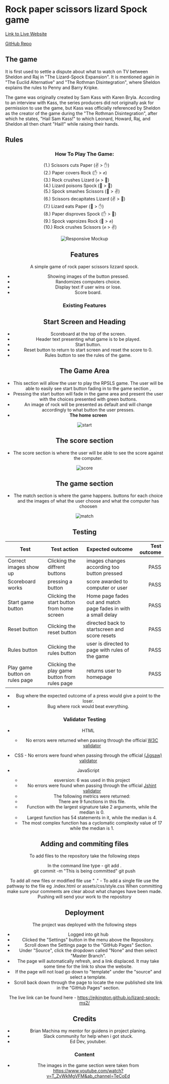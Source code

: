 # Rock paper scissors lizard Spock game


[Link to Live Website](https://ejkington.github.io/lizard-spock-ms2/)

[GitHub Repo](https://github.com/ejkington/lizard-spock-ms2)

The game
-------
It is first used to settle a dispute about what to watch on TV between Sheldon and Raj in "The Lizard-Spock Expansion".
It is mentioned again in "The Euclid Alternative" and "The Rothman Disintegration", where Sheldon explains the rules to Penny and Barry Kripke.

The game was originally created by Sam Kass with Karen Bryla. According to an interview with Kass, the series producers did not originally ask for permission to use the game, but Kass was officially referenced by Sheldon as the creator of the game during the "The Rothman Disintegration", after which he states, "Hail Sam Kass!" to which Leonard, Howard, Raj, and Sheldon all then chant "Hail!" while raising their hands.

Rules
-------
<div style="text-align: center;">
<h3>How To Play The Game: </h3>
<div style="display: inline-block; text-align: left;">
(1.) Scissors cuts Paper (✌ > ✋)<br>
(2.) Paper covers Rock (✋ > ✊)<br>
(3.) Rock crushes Lizard (✊ > 🦎)<br>
(4.) Lizard poisons Spock (🦎 > 🖖)<br>
(5.) Spock smashes Scissors (🖖 > ✌)<br>
(6.) Scissors decapitates Lizard (✌ > 🦎)<br>
(7.) Lizard eats Paper (🦎 > ✋)<br>
(8.) Paper disproves Spock (✋ > 🖖)<br>
(9.) Spock vaproizes Rock (🖖 > ✊)<br>
(10.) Rock crushes Scissors (✊ > ✌)
</div>


 ![Responsive Mockup](assets/images/readme-images/Mockup.jpg)
 
 ## Features 

A simple game of rock paper scissors lizzard spock.
  * Showing images of the button pressed.
  * Randomizes computers choice.
  * Display text if user wins or lose.
  * Score board.

  ### Existing Features

 ## Start Screen and Heading

  - Scoreboard at the top of the screen.
  - Header text presenting what game is to be played.
  - Start button.
  - Reset button to return to start screen and reset the score to 0.
  - Rules button to see the rules of the game.

 ## The Game Area

  - This section will allow the user to play the RPSLS game. The user will be able to easily see start button fading in to the game section ,  
  - Pressing the start button will fade in the game area and present the user with the choices presented with green buttons. 
  - An image of rock will be presented as default and will change accordingly to what button the user presses.
  - __The home screen__
   
  ![start](assets/images/readme-images/start.png)
  
  ## The score section

  - The score section is where the user will be able to see the score against the computer.
  
  ![score](assets/images/readme-images/Score.png)
 
 ## The game section
 
  - The match section is where the game happens. buttons for each choice and the images of what the user choose and what the computer has choosen
 
 ![match](assets/images/readme-images/match.png)
  
  ## Testing 
 Test | Test action | Expected outcome      | Test outcome
------- | ---------------- | ---------- | ---------:
Correct images show up | Clicking the diffrent buttons | images changes according too button pressed | PASS
Scoreboard works  |  pressing a button        | score awarded to computer or user       | PASS
Start game button   | Clicking the start button from home screen | Home page fades out and match page fades in with a small delay    | PASS
Reset button    | Clicking the reset button  | directed back to startscreen and score resets    | PASS
Rules button    | Clicking the rules button | user is directed to page with rules of the game    | PASS
Play game button on rules page   | Clicking the play game button from rules page | returns user to homepage    | PASS
 
 
 
 
 
 * Bug where the expected outcome of a press would give a point to the loser.
 * Bug where rock would beat everything.


 
  
  ### Validator Testing 
  
  - HTML
    - No errors were returned when passing through the official [W3C validator](assets/images/readme-images/htmlvalidator.png)
    
   - CSS
    - No errors were found when passing through the official [(Jigsaw) validator](assets/images/readme-images/Cssvalidator.png)
  
   - JavaScript
      - esversion: 6 was used in this project
      - No errors were found when passing through the official [Jshint validator](https://jshint.com/)
      - The following metrics were returned: 
      - There are 9 functions in this file.
      - Function with the largest signature take 2 arguments, while the median is 0.
      - Largest function has 54 statements in it, while the median is 4.
      - The most complex function has a cyclomatic complexity value of 17 while the median is 1.
  
  ## Adding and commiting files

  To add files to the repository take the following steps

  In the command line type -
        git add .  
        git commit -m "This is being committed"
        git push

To add all new files or modified file use " ."  - To add a single file use the pathway to the file eg .index.html  or assets/css/style.css
When committing make sure your comments are clear about what changes have been made. 
Pushing will send your work to the repository

  
 ## Deployment 

The project was deployed with the following steps

* Logged into git hub
* Clicked the "Settings" button in the menu above the Repository.
* Scroll down the Settings page to the "GitHub Pages" Section.
* Under "Source", click the dropdown called "None" and then select "Master Branch".
* The page will automatically refresh, and a link displaced.  It may take some time for the link to show the website.
* If the page will not load go down to "template" under the "source" and select a template. 
* Scroll back down through the page to locate the now published site link in the "GitHub Pages" section.

The live link can be found here - https://ejkington.github.io/lizard-spock-ms2/
  
  
  ## Credits 

  - Brian Machina my mentor for guidens in project planing.
  - Slack community for help when i got stuck.
  - Ed Dev, youtuber.

  
  ### Content 

- The images in the game section were taken from https://www.youtube.com/watch?v=T_ZvWkMgVFM&ab_channel=TeCoEd


